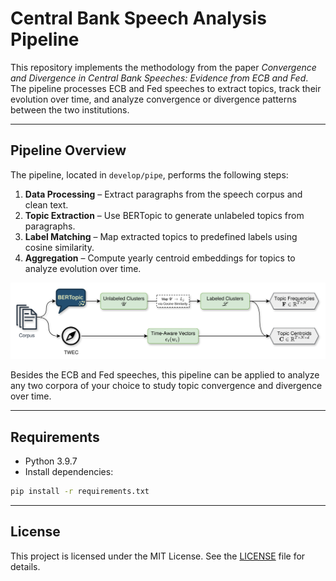 # Central Bank Speech Analysis Pipeline

This repository implements the methodology from the paper *Convergence and Divergence in Central Bank Speeches: Evidence from ECB and Fed*. The pipeline processes ECB and Fed speeches to extract topics, track their evolution over time, and analyze convergence or divergence patterns between the two institutions.

---

## Pipeline Overview

The pipeline, located in `develop/pipe`, performs the following steps:

1. **Data Processing** – Extract paragraphs from the speech corpus and clean text.  
2. **Topic Extraction** – Use BERTopic to generate unlabeled topics from paragraphs.  
3. **Label Matching** – Map extracted topics to predefined labels using cosine similarity.  
4. **Aggregation** – Compute yearly centroid embeddings for topics to analyze evolution over time.

![Pipeline Overview](img/pipeline.png)

Besides the ECB and Fed speeches, this pipeline can be applied to analyze any two corpora of your choice to study topic convergence and divergence over time.

---

## Requirements

- Python 3.9.7
- Install dependencies:
```bash
pip install -r requirements.txt
```
---

## License

This project is licensed under the MIT License. See the [LICENSE](LICENSE) file for details.